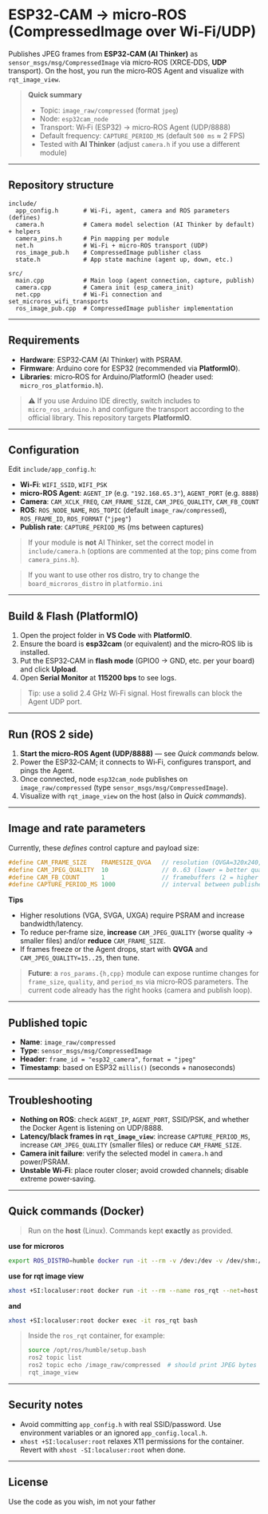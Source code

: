 # ESP32‑CAM → micro‑ROS (CompressedImage over Wi‑Fi/UDP)

Publishes JPEG frames from **ESP32‑CAM (AI Thinker)** as `sensor_msgs/msg/CompressedImage` via micro‑ROS (XRCE‑DDS, **UDP** transport). On the host, you run the micro‑ROS Agent and visualize with `rqt_image_view`.

> **Quick summary**
> - Topic: `image_raw/compressed` (format `jpeg`)
> - Node: `esp32cam_node`
> - Transport: Wi‑Fi (ESP32) → micro‑ROS Agent (UDP/8888)
> - Default frequency: `CAPTURE_PERIOD_MS` (default `500 ms` ≈ 2 FPS)
> - Tested with **AI Thinker** (adjust `camera.h` if you use a different module)

---

## Repository structure

```
include/
  app_config.h       # Wi‑Fi, agent, camera and ROS parameters (defines)
  camera.h           # Camera model selection (AI Thinker by default) + helpers
  camera_pins.h      # Pin mapping per module
  net.h              # Wi‑Fi + micro‑ROS transport (UDP)
  ros_image_pub.h    # CompressedImage publisher class
  state.h            # App state machine (agent up, down, etc.)

src/
  main.cpp           # Main loop (agent connection, capture, publish)
  camera.cpp         # Camera init (esp_camera_init)
  net.cpp            # Wi‑Fi connection and set_microros_wifi_transports
  ros_image_pub.cpp  # CompressedImage publisher implementation
```

---

## Requirements

- **Hardware**: ESP32‑CAM (AI Thinker) with PSRAM.
- **Firmware**: Arduino core for ESP32 (recommended via **PlatformIO**).
- **Libraries**: micro‑ROS for Arduino/PlatformIO (header used: `micro_ros_platformio.h`).

> ⚠️ If you use Arduino IDE directly, switch includes to `micro_ros_arduino.h` and configure the transport according to the official library. This repository targets **PlatformIO**.

---

## Configuration

Edit `include/app_config.h`:

- **Wi‑Fi**: `WIFI_SSID`, `WIFI_PSK`
- **micro‑ROS Agent**: `AGENT_IP` (e.g. `"192.168.65.3"`), `AGENT_PORT` (e.g. `8888`)
- **Camera**: `CAM_XCLK_FREQ`, `CAM_FRAME_SIZE`, `CAM_JPEG_QUALITY`, `CAM_FB_COUNT`
- **ROS**: `ROS_NODE_NAME`, `ROS_TOPIC` (default `image_raw/compressed`), `ROS_FRAME_ID`, `ROS_FORMAT` (`"jpeg"`)
- **Publish rate**: `CAPTURE_PERIOD_MS` (ms between captures)

> If your module is **not** AI Thinker, set the correct model in `include/camera.h` (options are commented at the top; pins come from `camera_pins.h`).

> If you want to use other ros distro, try to change the `board_microros_distro` in `platformio.ini`

---

## Build & Flash (PlatformIO)

1. Open the project folder in **VS Code** with **PlatformIO**.
2. Ensure the board is **esp32cam** (or equivalent) and the micro‑ROS lib is installed.
3. Put the ESP32‑CAM in **flash mode** (GPIO0 → GND, etc. per your board) and click **Upload**.
4. Open **Serial Monitor** at **115200 bps** to see logs.

> Tip: use a solid 2.4 GHz Wi‑Fi signal. Host firewalls can block the Agent UDP port.

---

## Run (ROS 2 side)

1. **Start the micro‑ROS Agent (UDP/8888)** — see *Quick commands* below.
2. Power the ESP32‑CAM; it connects to Wi‑Fi, configures transport, and pings the Agent.
3. Once connected, node `esp32cam_node` publishes on `image_raw/compressed` (type `sensor_msgs/msg/CompressedImage`).
4. Visualize with `rqt_image_view` on the host (also in *Quick commands*).

---

## Image and rate parameters

Currently, these *defines* control capture and payload size:

```c
#define CAM_FRAME_SIZE    FRAMESIZE_QVGA   // resolution (QVGA=320x240, etc.)
#define CAM_JPEG_QUALITY  10               // 0..63 (lower = better quality = larger file)
#define CAM_FB_COUNT      1                // framebuffers (2 = higher throughput, more RAM)
#define CAPTURE_PERIOD_MS 1000             // interval between publishes (ms)
```

**Tips**

- Higher resolutions (VGA, SVGA, UXGA) require PSRAM and increase bandwidth/latency.
- To reduce per‑frame size, **increase** `CAM_JPEG_QUALITY` (worse quality → smaller files) and/or **reduce** `CAM_FRAME_SIZE`.
- If frames freeze or the Agent drops, start with **QVGA** and `CAM_JPEG_QUALITY=15..25`, then tune.

> **Future**: a `ros_params.{h,cpp}` module can expose runtime changes for `frame_size`, `quality`, and `period_ms` via micro‑ROS parameters. The current code already has the right hooks (camera and publish loop).

---

## Published topic

- **Name**: `image_raw/compressed`
- **Type**: `sensor_msgs/msg/CompressedImage`
- **Header**: `frame_id = "esp32_camera"`, `format = "jpeg"`
- **Timestamp**: based on ESP32 `millis()` (seconds + nanoseconds)

---

## Troubleshooting

- **Nothing on ROS**: check `AGENT_IP`, `AGENT_PORT`, SSID/PSK, and whether the Docker Agent is listening on UDP/8888.
- **Latency/black frames in `rqt_image_view`**: increase `CAPTURE_PERIOD_MS`, increase `CAM_JPEG_QUALITY` (smaller files) or reduce `CAM_FRAME_SIZE`.
- **Camera init failure**: verify the selected model in `camera.h` and power/PSRAM.
- **Unstable Wi‑Fi**: place router closer; avoid crowded channels; disable extreme power‑saving.

---

## Quick commands (Docker)

> Run on the **host** (Linux). Commands kept **exactly** as provided.

**use for microros**
```bash
export ROS_DISTRO=humble docker run -it --rm -v /dev:/dev -v /dev/shm:/dev/shm --privileged --net=host microros/micro-ros-agent:$ROS_DISTRO udp4 --port 8888 -v4
```

**use for rqt image view**
```bash
xhost +SI:localuser:root docker run -it --rm --name ros_rqt --net=host --env="DISPLAY" --env="XAUTHORITY=/root/.Xauthority" --volume="/tmp/.X11-unix:/tmp/.X11-unix:rw" --volume="$HOME/.Xauthority:/root/.Xauthority:ro" osrf/ros:humble-desktop-full bash
```

**and**
```bash
xhost +SI:localuser:root docker exec -it ros_rqt bash
```

> Inside the `ros_rqt` container, for example:
> ```bash
> source /opt/ros/humble/setup.bash
> ros2 topic list
> ros2 topic echo /image_raw/compressed  # should print JPEG bytes
> rqt_image_view
> ```

---

## Security notes

- Avoid committing `app_config.h` with real SSID/password. Use environment variables or an ignored `app_config.local.h`.
- `xhost +SI:localuser:root` relaxes X11 permissions for the container. Revert with `xhost -SI:localuser:root` when done.

---

## License

Use the code as you wish, im not your father

